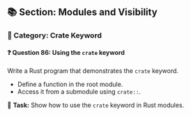 ## 📚 Section: Modules and Visibility  
### 🔹 Category: Crate Keyword  
#### ❓ Question 86: Using the `crate` keyword

Write a Rust program that demonstrates the `crate` keyword.

- Define a function in the root module.
- Access it from a submodule using `crate::`.

🔧 **Task:** Show how to use the `crate` keyword in Rust modules.
